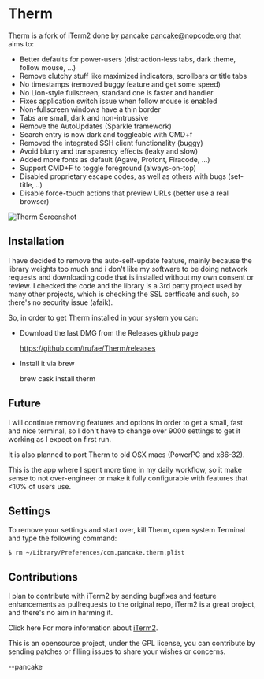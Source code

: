 Therm
=====

Therm is a fork of iTerm2 done by pancake <pancake@nopcode.org> that aims to:

* Better defaults for power-users (distraction-less tabs, dark theme, follow mouse, ...)
* Remove clutchy stuff like maximized indicators, scrollbars or title tabs
* No timestamps (removed buggy feature and get some speed)
* No Lion-style fullscreen, standard one is faster and handier
* Fixes application switch issue when follow mouse is enabled
* Non-fullscreen windows have a thin border
* Tabs are small, dark and non-intrussive
* Remove the AutoUpdates (Sparkle framework)
* Search entry is now dark and toggleable with CMD+f
* Removed the integrated SSH client functionality (buggy)
* Avoid blurry and transparency effects (leaky and slow)
* Added more fonts as default (Agave, Profont, Firacode, ...)
* Support CMD+F to toggle foreground (always-on-top)
* Disabled proprietary escape codes, as well as others with bugs (set-title, ..)
* Disable force-touch actions that preview URLs (better use a real browser)

![Therm Screenshot](therm.png)

Installation
------------

I have decided to remove the auto-self-update feature, mainly because the library weights too much and i don't like my software to be doing network requests and downloading code that is installed without my own consent or review. I checked the code and the library is a 3rd party project used by many other projects, which is checking the SSL certficate and such, so there's no security issue (afaik).

So, in order to get Therm installed in your system you can:

* Download the last DMG from the Releases github page

	https://github.com/trufae/Therm/releases	

* Install it via brew

	brew cask install therm

Future
------

I will continue removing features and options in order to get a small,
fast and nice terminal, so I don't have to change over 9000 settings
to get it working as I expect on first run.

It is also planned to port Therm to old OSX macs (PowerPC and x86-32).

This is the app where I spent more time in my daily workflow, so it make
sense to not over-engineer or make it fully configurable with features
that <10% of users use.

Settings
--------

To remove your settings and start over, kill Therm, open system Terminal
and type the following command:

	$ rm ~/Library/Preferences/com.pancake.therm.plist

Contributions
-------------

I plan to contribute with iTerm2 by sending bugfixes and feature enhancements
as pullrequests to the original repo, iTerm2 is a great project, and there's
no aim in harming it.

Click here For more information about <a href="https://iterm2.com">iTerm2</a>.

This is an opensource project, under the GPL license, you can contribute by
sending patches or filling issues to share your wishes or concerns.

--pancake
